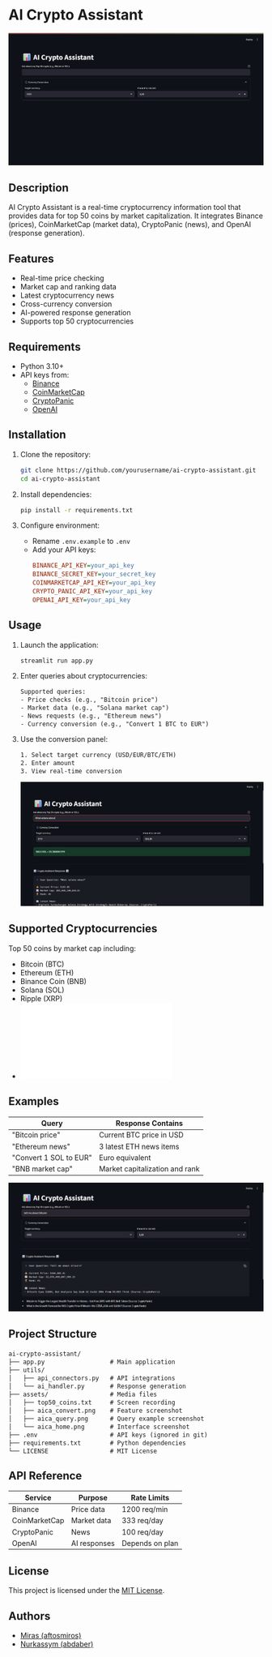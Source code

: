 # AI Crypto Assistant

![Demo Screenshot](./assets/aica_home.png)

## Description
AI Crypto Assistant is a real-time cryptocurrency information tool that provides data for top 50 coins by market capitalization. It integrates Binance (prices), CoinMarketCap (market data), CryptoPanic (news), and OpenAI (response generation).

## Features
- Real-time price checking
- Market cap and ranking data
- Latest cryptocurrency news
- Cross-currency conversion
- AI-powered response generation
- Supports top 50 cryptocurrencies

## Requirements
- Python 3.10+
- API keys from:
  - [Binance](https://www.binance.com/en/support/faq/how-to-create-api-keys-on-binance-360002502072)
  - [CoinMarketCap](https://coinmarketcap.com/api/)
  - [CryptoPanic](https://cryptopanic.com/developers/api/)
  - [OpenAI](https://platform.openai.com/api-keys)

## Installation
1. Clone the repository:
   ```bash
   git clone https://github.com/yourusername/ai-crypto-assistant.git
   cd ai-crypto-assistant
   ```

2. Install dependencies:
   ```bash
   pip install -r requirements.txt
   ```

3. Configure environment:
   - Rename `.env.example` to `.env`
   - Add your API keys:
     ```ini
     BINANCE_API_KEY=your_api_key
     BINANCE_SECRET_KEY=your_secret_key
     COINMARKETCAP_API_KEY=your_api_key
     CRYPTO_PANIC_API_KEY=your_api_key
     OPENAI_API_KEY=your_api_key
     ```

## Usage
1. Launch the application:
   ```bash
   streamlit run app.py
   ```

2. Enter queries about cryptocurrencies:
   ```
   Supported queries:
   - Price checks (e.g., "Bitcoin price")
   - Market data (e.g., "Solana market cap")
   - News requests (e.g., "Ethereum news")
   - Currency conversion (e.g., "Convert 1 BTC to EUR")
   ```

3. Use the conversion panel:
   ```
   1. Select target currency (USD/EUR/BTC/ETH)
   2. Enter amount
   3. View real-time conversion
   ```
   ![Convert Screenshot](./assets/aica_convert.png)

## Supported Cryptocurrencies
Top 50 coins by market cap including:
- Bitcoin (BTC)
- Ethereum (ETH)
- Binance Coin (BNB)
- Solana (SOL)
- Ripple (XRP)
- ![Full list available](./assets/top50_coins.txt)

## Examples
| Query | Response Contains |
|-------|-------------------|
| "Bitcoin price" | Current BTC price in USD |
| "Ethereum news" | 3 latest ETH news items |
| "Convert 1 SOL to EUR" | Euro equivalent |
| "BNB market cap" | Market capitalization and rank |

![Interface Example](./assets/aica_query.png)

## Project Structure
```
ai-crypto-assistant/
├── app.py                  # Main application
├── utils/
│   ├── api_connectors.py   # API integrations
│   └── ai_handler.py       # Response generation
├── assets/                 # Media files
│   ├── top50_coins.txt     # Screen recording
│   ├── aica_convert.png    # Feature screenshot
│   ├── aica_query.png      # Query example screenshot
│   └── aica_home.png       # Interface screenshot
├── .env                    # API keys (ignored in git)
├── requirements.txt        # Python dependencies
└── LICENSE                 # MIT License
```

## API Reference
| Service | Purpose | Rate Limits |
|---------|---------|-------------|
| Binance | Price data | 1200 req/min |
| CoinMarketCap | Market data | 333 req/day |
| CryptoPanic | News | 100 req/day |
| OpenAI | AI responses | Depends on plan |

## License
This project is licensed under the [MIT License](./LICENSE).

## Authors
- [Miras (aftosmiros)](https://github.com/aftosmiros)
- [Nurkassym (abdaber)](https://github.com/abdaber)
